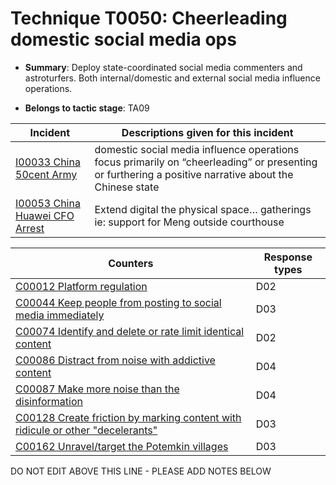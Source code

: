 # Technique T0050: Cheerleading domestic social media ops

* **Summary**: Deploy state-coordinated social media commenters and astroturfers. Both internal/domestic and external social media influence operations.

* **Belongs to tactic stage**: TA09


| Incident | Descriptions given for this incident |
| -------- | -------------------- |
| [I00033 China 50cent Army](../generated_pages/incidents/I00033.md) | domestic social media influence operations focus primarily on “cheerleading” or presenting or furthering a positive narrative about the Chinese state |
| [I00053 China Huawei CFO Arrest](../generated_pages/incidents/I00053.md) | Extend digital the physical space… gatherings ie: support for Meng outside courthouse |



| Counters | Response types |
| -------- | -------------- |
| [C00012 Platform regulation](../generated_pages/counters/C00012.md) | D02 |
| [C00044 Keep people from posting to social media immediately](../generated_pages/counters/C00044.md) | D03 |
| [C00074 Identify and delete or rate limit identical content](../generated_pages/counters/C00074.md) | D02 |
| [C00086 Distract from noise with addictive content](../generated_pages/counters/C00086.md) | D04 |
| [C00087 Make more noise than the disinformation](../generated_pages/counters/C00087.md) | D04 |
| [C00128 Create friction by marking content with ridicule or other "decelerants"](../generated_pages/counters/C00128.md) | D03 |
| [C00162 Unravel/target the Potemkin villages](../generated_pages/counters/C00162.md) | D03 |


DO NOT EDIT ABOVE THIS LINE - PLEASE ADD NOTES BELOW